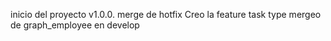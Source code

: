 inicio del proyecto v1.0.0.
merge de hotfix
Creo la feature task type
mergeo de graph_employee en develop

